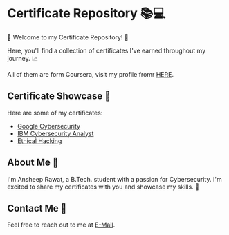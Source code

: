 # Certificate Repository 📚💻

👋 Welcome to my Certificate Repository! 🎉

Here, you'll find a collection of certificates I've earned throughout my journey. 📈

All of them are form Coursera, visit my profile fromr [HERE](https://www.coursera.org/user/6944ff3e4e0797e79b4c5be511cf1a8d).


## Certificate Showcase 📸

Here are some of my certificates:

* [Google Cybersecurity](https://github.com/GLCRealm/Accomplishments/blob/main/Google%20Cybersecurity/Coursera%20RX6IGA17Q766.pdf)
* [IBM Cybersecurity Analyst](https://github.com/GLCRealm/Accomplishments/blob/main/IBM%20Cybersecurity%20Analyst%20Professional%20Certificate/Coursera%20QST95L4W0O6H.pdf)
* [Ethical Hacking](https://github.com/GLCRealm/Accomplishments/blob/main/Certified%20Ethical%20Hacking%20(v12)%20Specialization%20(LearnKartS)/Coursera%20KEPN8DND8YGW.pdf)

## About Me 👥

I'm Ansheep Rawat, a B.Tech. student with a passion for Cybersecurity. I'm excited to share my certificates with you and showcase my skills. 🤝

## Contact Me 📱

Feel free to reach out to me at [E-Mail](ar1888819@gmail.com).

